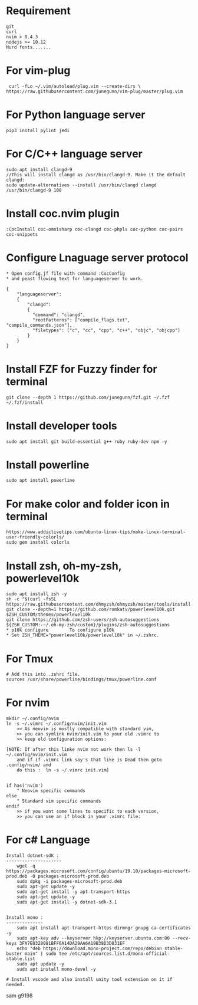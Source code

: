 # Requirement 
    git
    curl
    nvim > 0.4.3
    nodejs >= 10.12
    Nurd fonts.......


# For vim-plug
     curl -fLo ~/.vim/autoload/plug.vim --create-dirs \ https://raw.githubusercontent.com/junegunn/vim-plug/master/plug.vim   

# For Python language server
    pip3 install pylint jedi 

# For C/C++ language server
    sudo apt install clangd-9
    //This will install clangd as /usr/bin/clangd-9. Make it the default clangd:
    sudo update-alternatives --install /usr/bin/clangd clangd /usr/bin/clangd-9 100

# Install coc.nvim plugin 
    :CocInstall coc-omnisharp coc-clangd coc-phpls coc-python coc-pairs coc-snippets

# Configure Lnaguage server protocol 
    * Open config.jf file with command :CocConfig
    * and peast flowing text for languageserver to work.

    {
        "languageserver": 
        {
            "clangd": 
            {
              "command": "clangd",
              "rootPatterns": ["compile_flags.txt", "compile_commands.json"],
              "filetypes": ["c", "cc", "cpp", "c++", "objc", "objcpp"]
            }
        }
    }




# Install FZF for Fuzzy finder for terminal
    git clone --depth 1 https://github.com/junegunn/fzf.git ~/.fzf
    ~/.fzf/install

# Install developer tools
    sudo apt install git build-essential g++ ruby ruby-dev npm -y

# Install powerline
    sudo apt install powerline
    
# For make color and folder icon in terminal
    https://www.addictivetips.com/ubuntu-linux-tips/make-linux-terminal-user-friendly-colorls/
    sudo gem install colorls

# Install zsh, oh-my-zsh, powerlevel10k
    sudo apt install zsh -y
    sh -c "$(curl -fsSL https://raw.githubusercontent.com/ohmyzsh/ohmyzsh/master/tools/install.sh)"
    git clone --depth=1 https://github.com/romkatv/powerlevel10k.git $ZSH_CUSTOM/themes/powerlevel10k
    git clone https://github.com/zsh-users/zsh-autosuggestions ${ZSH_CUSTOM:-~/.oh-my-zsh/custom}/plugins/zsh-autosuggestions
    * p10k configure        To configure p10k
    * Set ZSH_THEME="powerlevel10k/powerlevel10k" in ~/.zshrc.

# For Tmux 
    # Add this into .zshrc file.
    sources /usr/share/powerline/bindings/tmux/powerline.conf

# For nvim
    mkdir ~/.config/nvim
    ln -s ~/.vimrc ~/.config/nvim/init.vim
        >> As neovim is mostly compatible with standard vim, 
        >> you can symlink nvim/init.vim to your old .vimrc to 
        >> keep old configuration options: 

    [NOTE: If after this linke nvim not work then ls -l ~/.config/nvim/init.vim
        and if if .vimrc link say's that like is Dead then goto .config/nvim/ and 
        do this :  ln -s ~/.vimrc init.vim]


    if has('nvim')
        " Neovim specific commands
    else
        " Standard vim specific commands
    endif
        >> if you want some lines to specific to each version, 
        >> you can use an if block in your .vimrc file:


# For c# Language
    Install dotnet-sdK :
    ---------------------
        wget -q https://packages.microsoft.com/config/ubuntu/19.10/packages-microsoft-prod.deb -O packages-microsoft-prod.deb
        sudo dpkg -i packages-microsoft-prod.deb
        sudo apt-get update -y
        sudo apt-get install -y apt-transport-https 
        sudo apt-get update -y
        sudo apt-get install -y dotnet-sdk-3.1


    Install mono : 
    --------------
        sudo apt install apt-transport-https dirmngr gnupg ca-certificates -y
        sudo apt-key adv --keyserver hkp://keyserver.ubuntu.com:80 --recv-keys 3FA7E0328081BFF6A14DA29AA6A19B38D3D831EF 
        echo "deb https://download.mono-project.com/repo/debian stable-buster main" | sudo tee /etc/apt/sources.list.d/mono-official-stable.list
        sudo apt update -y
        sudo apt install mono-devel -y

    # Install vscode and also install unity tool extension on it if needed.


sam g9198
